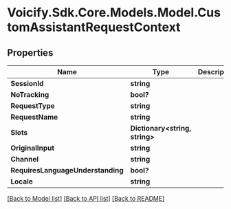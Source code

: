 # Voicify.Sdk.Core.Models.Model.CustomAssistantRequestContext
## Properties

Name | Type | Description | Notes
------------ | ------------- | ------------- | -------------
**SessionId** | **string** |  | 
**NoTracking** | **bool?** |  | [optional] 
**RequestType** | **string** |  | 
**RequestName** | **string** |  | [optional] 
**Slots** | **Dictionary&lt;string, string&gt;** |  | [optional] 
**OriginalInput** | **string** |  | [optional] 
**Channel** | **string** |  | 
**RequiresLanguageUnderstanding** | **bool?** |  | [optional] 
**Locale** | **string** |  | [optional] 

[[Back to Model list]](../README.md#documentation-for-models) [[Back to API list]](../README.md#documentation-for-api-endpoints) [[Back to README]](../README.md)

